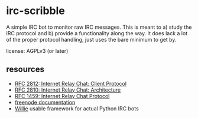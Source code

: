 irc-scribble
============

A simple IRC bot to monitor raw IRC messages. This is meant to a) study the IRC protocol and b) provide a functionality along the way. It does lack a lot of the proper protocol handling, just uses the bare minimum to get by.

license: AGPLv3 (or later)

resources
---------
* [RFC 2812: Internet Relay Chat: Client Protocol](https://tools.ietf.org/html/rfc2812)
* [RFC 2810: Internet Relay Chat: Architecture](https://tools.ietf.org/html/rfc2810)
* [RFC 1459: Internet Relay Chat Protocol](https://tools.ietf.org/html/rfc1459)
* [freenode documentation](http://freenode.net/index.shtml)
* [Willie](http://willie.dftba.net/) usable framework for actual Python IRC bots
